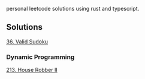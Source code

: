 personal leetcode solutions using rust and typescript.

## Solutions
[36. Valid Sudoku](./valid-sudoku.md)

### Dynamic Programming
[213. House Robber II](./house-robber-ii.md)
